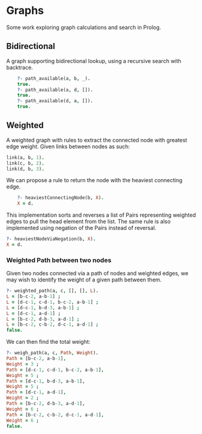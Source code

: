 # Graphs
Some work exploring graph calculations and search in Prolog.

## Bidirectional
A graph supporting bidirectional lookup, using a recursive search with backtrace.
```prolog
    ?- path_available(a, b, _).
    true.
    ?- path_available(a, d, []).
    true.
    ?- path_available(d, a, []).
    true.
```
    
## Weighted
A weighted graph with rules to extract the connected node with greatest edge weight. Given links between nodes as such:
```prolog
link(a, b, 1).
link(c, b, 2).
link(d, b, 3).
```
We can propose a rule to return the node with the heaviest connecting edge.
```prolog
    ?- heaviestConnectingNode(b, X).
    X = d.
```
This implementation sorts and reverses a list of Pairs representing weighted edges to pull the head element from the list. The same rule is also implemented using negation of the Pairs instead of reversal.
```prolog
?- heaviestNodeViaNegation(b, X).
X = d.
```

### Weighted Path between two nodes
Given two nodes connected via a path of nodes and weighted edges, we may wish to identify the weight of a given path between them.
```prolog
?- weighted_path(a, c, [], [], L).
L = [b-c-2, a-b-1] ;
L = [d-c-1, c-d-1, b-c-2, a-b-1] ;
L = [d-c-1, b-d-3, a-b-1] ;
L = [d-c-1, a-d-1] ;
L = [b-c-2, d-b-3, a-d-1] ;
L = [b-c-2, c-b-2, d-c-1, a-d-1] ;
false.
```
We can then find the total weight:
```prolog
?- weigh_path(a, c, Path, Weight).
Path = [b-c-2, a-b-1],
Weight = 3 ;
Path = [d-c-1, c-d-1, b-c-2, a-b-1],
Weight = 5 ;
Path = [d-c-1, b-d-3, a-b-1],
Weight = 5 ;
Path = [d-c-1, a-d-1],
Weight = 2 ;
Path = [b-c-2, d-b-3, a-d-1],
Weight = 6 ;
Path = [b-c-2, c-b-2, d-c-1, a-d-1],
Weight = 6 ;
false.
```
